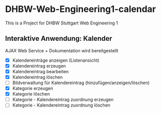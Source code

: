 # DHBW-Web-Engineering1-calendar

This is a Project for DHBW Stuttgart Web Engineering 1


## Interaktive Anwendung: Kalender
AJAX Web Service + Dokumentation wird bereitgestellt

- [x] Kalendereinträge anzeigen (Listenansicht)
- [x] Kalendereintrag erzeugen
- [x] Kalendereintrag bearbeiten
- [x] Kalendereintrag löschen
- [ ] Bildverwaltung für Kalendereintrag (hinzufügen/anzeigen/löschen)
- [x] Kategorie erzeugen
- [x] Kategorie löschen
- [ ] Kategorie - Kalendereintrag zuordnung erzeugen
- [ ] Kategorie - Kalendereintrag zuordnung löschen
